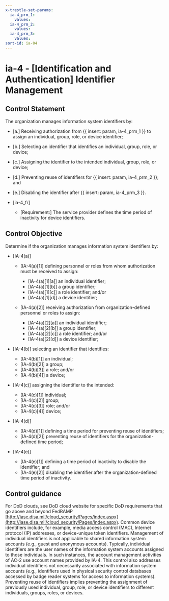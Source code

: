 ```yaml
---
x-trestle-set-params:
  ia-4_prm_1:
    values:
  ia-4_prm_2:
    values:
  ia-4_prm_3:
    values:
sort-id: ia-04
---
```


# ia-4 - \[Identification and Authentication\] Identifier Management

## Control Statement

The organization manages information system identifiers by:

- \[a.\] Receiving authorization from {{ insert: param, ia-4_prm_1 }} to assign an individual, group, role, or device identifier;

- \[b.\] Selecting an identifier that identifies an individual, group, role, or device;

- \[c.\] Assigning the identifier to the intended individual, group, role, or device;

- \[d.\] Preventing reuse of identifiers for {{ insert: param, ia-4_prm_2 }}; and

- \[e.\] Disabling the identifier after {{ insert: param, ia-4_prm_3 }}.

- \[ia-4_fr\]

  - \[Requirement:\] The service provider defines the time period of inactivity for device identifiers.

## Control Objective

Determine if the organization manages information system identifiers by:

- \[IA-4(a)\]

  - \[IA-4(a)[1]\] defining personnel or roles from whom authorization must be received to assign:

    - \[IA-4(a)[1][a]\] an individual identifier;
    - \[IA-4(a)[1][b]\] a group identifier;
    - \[IA-4(a)[1][c]\] a role identifier; and/or
    - \[IA-4(a)[1][d]\] a device identifier;

  - \[IA-4(a)[2]\] receiving authorization from organization-defined personnel or roles to assign:

    - \[IA-4(a)[2][a]\] an individual identifier;
    - \[IA-4(a)[2][b]\] a group identifier;
    - \[IA-4(a)[2][c]\] a role identifier; and/or
    - \[IA-4(a)[2][d]\] a device identifier;

- \[IA-4(b)\] selecting an identifier that identifies:

  - \[IA-4(b)[1]\] an individual;
  - \[IA-4(b)[2]\] a group;
  - \[IA-4(b)[3]\] a role; and/or
  - \[IA-4(b)[4]\] a device;

- \[IA-4(c)\] assigning the identifier to the intended:

  - \[IA-4(c)[1]\] individual;
  - \[IA-4(c)[2]\] group;
  - \[IA-4(c)[3]\] role; and/or
  - \[IA-4(c)[4]\] device;

- \[IA-4(d)\]

  - \[IA-4(d)[1]\] defining a time period for preventing reuse of identifiers;
  - \[IA-4(d)[2]\] preventing reuse of identifiers for the organization-defined time period;

- \[IA-4(e)\]

  - \[IA-4(e)[1]\] defining a time period of inactivity to disable the identifier; and
  - \[IA-4(e)[2]\] disabling the identifier after the organization-defined time period of inactivity.

## Control guidance

For DoD clouds, see DoD cloud website for specific DoD requirements that go above and beyond FedRAMP [http://iase.disa.mil/cloud_security/Pages/index.aspx](http://iase.disa.mil/cloud_security/Pages/index.aspx).
Common device identifiers include, for example, media access control (MAC), Internet protocol (IP) addresses, or device-unique token identifiers. Management of individual identifiers is not applicable to shared information system accounts (e.g., guest and anonymous accounts). Typically, individual identifiers are the user names of the information system accounts assigned to those individuals. In such instances, the account management activities of AC-2 use account names provided by IA-4. This control also addresses individual identifiers not necessarily associated with information system accounts (e.g., identifiers used in physical security control databases accessed by badge reader systems for access to information systems). Preventing reuse of identifiers implies preventing the assignment of previously used individual, group, role, or device identifiers to different individuals, groups, roles, or devices.
